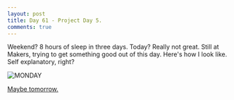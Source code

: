 ```yaml
---
layout: post
title: Day 61 - Project Day 5.
comments: true
---
```


Weekend? 8 hours of sleep in three days. Today? Really not great. Still at Makers, trying to get something good out of this day. Here's how I look like. Self explanatory, right?

![MONDAY](http://federicomaffei.github.io/public/images/monday.jpg)

[Maybe tomorrow.](https://www.youtube.com/watch?v=2q9_ZEtuTR8)